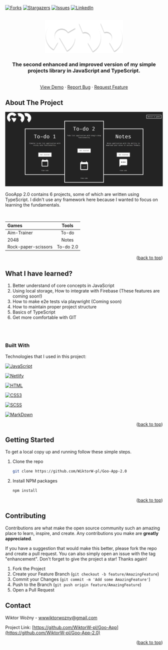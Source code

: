 <a name="readme-top"></a>


[![Forks][forks-shield]][forks-url]
[![Stargazers][stars-shield]][stars-url]
[![Issues][issues-shield]][issues-url]
[![LinkedIn][linkedin-shield]][linkedin-url]




<br />
<div align="center">
  <a href="https://goo-app-2-0.vercel.app/">
    <img src="img/main-logo-fully.png" alt="Logo" width="250">
  </a>

  <h3 align="center">The second enhanced and improved version of my simple projects library in JavaScript and TypeScript.</h3>

  <p align="center">
    <br />
    <a href="https://goo-app-2-0.vercel.app/">View Demo</a>
    ·
    <a href="https://github.com/WiktorW-pl/Goo-App-2.0/issues">Report Bug</a>
    ·
    <a href="https://github.com/WiktorW-pl/Goo-App-2.0/issues">Request Feature</a>
  </p>
</div>

## About The Project

![Product Name Screen Shot][product-screenshot]

GooApp 2.0 contains 6 projects, some of which are written using TypeScript. I didn't use any framework here because I wanted to focus on learning the fundamentals.

<br />

| Games                 | Tools       | 
| :---                  |    :----:   |     
| Aim-Trainer           | To-do       | 
| 2048        | Notes       | 
| Rock-paper-scissors   | To-do 2.0  | 

<p align="right">(<a href="#readme-top">back to top</a>)</p>

## What I have learned?
1. Better understand of core concepts in JavaScript
2. Using local storage, How to integrate with Firebase (These features are coming soon!)
3. How to make e2e tests via playwright (Coming soon)
4. How to maintain proper project structure
5. Basics of TypeScript
5. Get more comfortable with GIT
<br />
<br />

### Built With

Technologies that I used in this project:

 [![JavaScript][JavaScript]][JavaScript-url]

 [![Netlify][netlify.com]][netlify-url]

 [![HTML][html.com]][html-url]

 [![CSS3][css.com]][css-url]

 [![SCSS][sass.com]][sass-url]

 [![MarkDown][markdown.com]][markdown-url]

<p align="right">(<a href="#readme-top">back to top</a>)</p>


## Getting Started


To get a local copy up and running follow these simple  steps.


1. Clone the repo
   ```sh
   git clone https://github.com/WiktorW-pl/Goo-App-2.0
   ```
2. Install NPM packages
   ```sh
   npm install
   ```


<p align="right">(<a href="#readme-top">back to top</a>)</p>

## Contributing

Contributions are what make the open source community such an amazing place to learn, inspire, and create. Any contributions you make are **greatly appreciated**.

If you have a suggestion that would make this better, please fork the repo and create a pull request. You can also simply open an issue with the tag "enhancement".
Don't forget to give the project a star! Thanks again!

1. Fork the Project
2. Create your Feature Branch (`git checkout -b feature/AmazingFeature`)
3. Commit your Changes (`git commit -m 'Add some AmazingFeature'`)
4. Push to the Branch (`git push origin feature/AmazingFeature`)
5. Open a Pull Request


## Contact

Wiktor Woźny - wwwiktorwozny@gmail.com

Project Link: [https://github.com/WiktorW-pl/Goo-App](https://github.com/WiktorW-pl/Goo-App-2.0)


<p align="right">(<a href="#readme-top">back to top</a>)</p>



[product-screenshot]: <./img/app-img.PNG>
[forks-shield]: https://img.shields.io/github/forks/WiktorW-pl/Goo-App?style=for-the-badge
[forks-url]: https://github.com/WiktorW-pl/Goo-App/network/members
[stars-shield]: https://img.shields.io/github/stars/WiktorW-pl/Goo-App?style=for-the-badge
[stars-url]: https://github.com/WiktorW-pl/Goo-App/stargazers
[issues-shield]: https://img.shields.io/github/issues/WiktorW-pl/Goo-App?style=for-the-badge
[issues-url]: https://github.com/WiktorW-pl/Goo-App/issues
[linkedin-shield]: https://img.shields.io/badge/-LinkedIn-black.svg?style=for-the-badge&logo=linkedin&colorB=555
[linkedin-url]: https://www.linkedin.com/in/wiktor-wo%C5%BAny-562708237/
[product-screenshot]: images/screenshot.png
[cypress-raport-screenshot]: <images/cypress-raport.PNG>
[Next.js]: https://img.shields.io/badge/next.js-000000?style=for-the-badge&logo=nextdotjs&logoColor=white
[Next-url]: https://nextjs.org/
[JavaScript]: https://img.shields.io/badge/JavaScript-F7DF1E?style=for-the-badge&logo=javascript&logoColor=black
[JavaScript-url]: https://www.javascript.com/
[html.com]: 	https://img.shields.io/badge/HTML5-E34F26?style=for-the-badge&logo=html5&logoColor=white
[html-url]: https://html.com/
[sass.com]: https://img.shields.io/badge/Sass-CC6699?style=for-the-badge&logo=sass&logoColor=white
[sass-url]: https://sass-lang.com/
[netlify.com]: https://img.shields.io/badge/TypeScript-007acc?style=for-the-badge&logo=typescript&logoColor=white
[netlify-url]: https://www.typescriptlang.org/
[markdown.com]: https://img.shields.io/badge/Markdown-000000?style=for-the-badge&logo=markdown&logoColor=white
[markdown-url]: https://www.markdownguide.org/
[css.com]: https://img.shields.io/badge/CSS3-1572B6?style=for-the-badge&logo=css3&logoColor=white
[css-url]: https://developer.mozilla.org/en-US/docs/Web/CSS